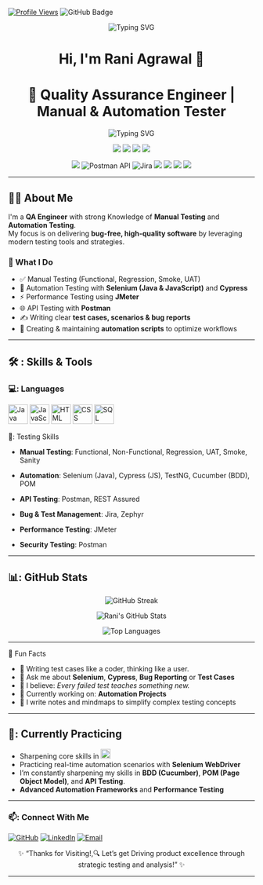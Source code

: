 [![Profile Views](https://komarev.com/ghpvc/?username=rani-agrawal123&color=brightgreen&style=flat-square)](https://github.com/rani-agrawal123)
<a><img src="https://img.shields.io/github/followers/rani-agrawal123?label=Followers&style=social" alt="GitHub Badge"></a>


<p align="center">
  <img src="https://readme-typing-svg.herokuapp.com?font=Fira+Code&weight=400&size=28&duration=7000&pause=1000&color=0074e4&center=true&vCenter=true&height=100&width=1000&&lines=Welcome+to+my+GitHub+Profile!..+🙏✌😍;" alt="Typing SVG">
</p>


<h1 align="center">Hi, I'm Rani Agrawal 👋</h1>
<h1 align="center">🧪 Quality Assurance Engineer | Manual & Automation Tester</h1>
<p align="center">
  <img src="https://readme-typing-svg.herokuapp.com?font=Fira+Code&size=22&pause=1000&center=true&vCenter=true&width=435&lines=Aspiring+QA+Engineer;Manual+%2B+Automation+Testing;API+Testing+with+Postman+&+REST+Assured;Performance+Testing+with+JMeter%26" alt="Typing SVG" />
</p>
<p align="center">
  <img src="https://img.shields.io/badge/Manual%20Testing-Experienced-blue" />
  <img src="https://img.shields.io/badge/Automation-Cypress%20%7C%20Selenium-green" />
  <img src="https://img.shields.io/badge/Performance-JMeter-red" />
  <img src="https://img.shields.io/badge/Security-Burp%20Suite%20%7C%20OWASP-orange" />
</p>

<p align="center">
  <img src="https://img.icons8.com/color/48/selenium-test-automation.png" />
  <img src="https://img.icons8.com/dusk/48/postman-api.png" alt="Postman API" />
  <img src="https://img.icons8.com/color/48/jira.png" alt="Jira" />
  <img src="https://img.icons8.com/color/48/github.png" />
  <img src="https://img.icons8.com/color/48/java-coffee-cup-logo.png" />
  <img src="https://img.icons8.com/color/48/javascript.png" />
  <img src="https://img.icons8.com/color/48/mysql-logo.png" />
</p>

---

## 👩‍💻 About Me

I'm a **QA Engineer** with strong Knowledge of **Manual Testing** and **Automation Testing**.  
My focus is on delivering **bug-free, high-quality software** by leveraging modern testing tools and strategies.  

### 🔹 What I Do  
- ✅ Manual Testing (Functional, Regression, Smoke, UAT)  
- 🧪 Automation Testing with **Selenium (Java & JavaScript)** and **Cypress**  
- ⚡ Performance Testing using **JMeter**  
- 🌐 API Testing with **Postman**  
- ✍️ Writing clear **test cases, scenarios & bug reports**  
- 🔧 Creating & maintaining **automation scripts** to optimize workflows  

---

## 🛠️ : Skills & Tools
### 💻: Languages
<p align="left">
  <img src="https://cdn.jsdelivr.net/gh/devicons/devicon/icons/java/java-original.svg" alt="Java" width="40" height="40"/>
  <img src="https://cdn.jsdelivr.net/gh/devicons/devicon/icons/javascript/javascript-original.svg" alt="JavaScript" width="40" height="40"/>
  <img src="https://cdn.jsdelivr.net/gh/devicons/devicon/icons/html5/html5-original.svg" alt="HTML" width="40" height="40"/>
  <img src="https://cdn.jsdelivr.net/gh/devicons/devicon/icons/css3/css3-original.svg" alt="CSS" width="40" height="40"/>
  <img src="https://cdn.jsdelivr.net/gh/devicons/devicon/icons/mysql/mysql-original.svg" alt="SQL" width="40" height="40"/>
</p>
🧪: Testing Skills

- **Manual Testing**: Functional, Non-Functional, Regression, UAT, Smoke, Sanity

- **Automation**: Selenium (Java), Cypress (JS), TestNG, Cucumber (BDD), POM
  
- **API Testing**: Postman, REST Assured
  
- **Bug & Test Management**: Jira, Zephyr
  
- **Performance Testing**: JMeter
  
- **Security Testing**: Postman
---

## 📊: GitHub Stats
<p align="center">
  <img src="https://github-readme-streak-stats.herokuapp.com/?user=rani-agrawal123&theme=radical" alt="GitHub Streak" />
</p>
<p align="center">
  <img src="https://github-readme-stats.vercel.app/api?username=rani-agrawal123&show_icons=true&theme=radical" alt="Rani's GitHub Stats" />
  <p align="center">
   <img src="https://github-readme-stats.vercel.app/api/top-langs/?username=rani-agrawal123&layout=compact&theme=radical" alt="Top Languages" />
</p>

---

🧩 Fun Facts
- 🧪 Writing test cases like a coder, thinking like a user.
- 💬 Ask me about **Selenium**, **Cypress**, **Bug Reporting** or **Test Cases**
- 🧠 I believe: *Every failed test teaches something new.*
- 📌 Currently working on: **Automation Projects**
- 📝 I write notes and mindmaps to simplify complex testing concepts
---

## 🧪: Currently Practicing
- Sharpening core skills in  <img src="https://img.shields.io/badge/Java-007396?style=flat-square&logo=java&logoColor=white" height="20"/>
- Practicing real-time automation scenarios with **Selenium WebDriver**
- I’m constantly sharpening my skills in **BDD (Cucumber)**, **POM (Page Object Model)**, and **API Testing**.
- **Advanced Automation Frameworks** and **Performance Testing**
---

### 📫: Connect With Me
[![GitHub](https://img.shields.io/badge/GitHub-000?style=for-the-badge&logo=github&logoColor=white)](https://github.com/rani-agrawal123)
[![LinkedIn](https://img.shields.io/badge/LinkedIn-blue?style=for-the-badge&logo=linkedin&logoColor=white)](https://www.linkedin.com/in/rani-agrawal/)
[![Email](https://img.shields.io/badge/Gmail-red?style=for-the-badge&logo=gmail&logoColor=white)](mailto:agrawalrani2003@gmail.com)
<p align="center">✨ “Thanks for Visiting!,🔍 Let’s get Driving product excellence through strategic testing and analysis!” ✨</p>

---